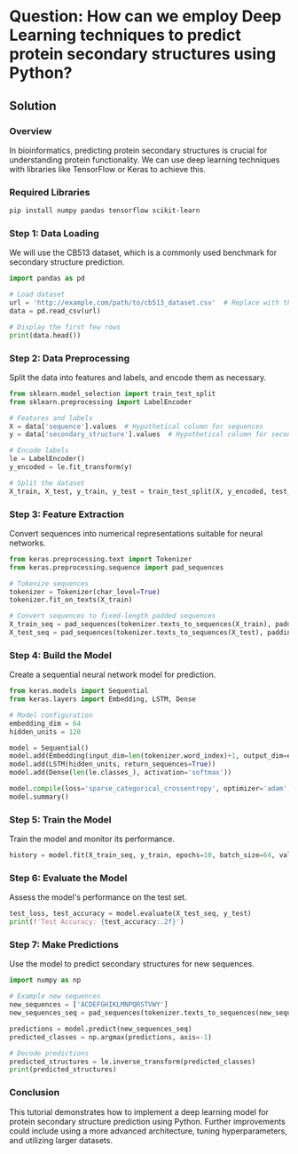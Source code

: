 # Question: How can we employ Deep Learning techniques to predict protein secondary structures using Python?

## Solution

### Overview

In bioinformatics, predicting protein secondary structures is crucial for understanding protein functionality. We can use deep learning techniques with libraries like TensorFlow or Keras to achieve this.

### Required Libraries

```bash
pip install numpy pandas tensorflow scikit-learn
```

### Step 1: Data Loading

We will use the CB513 dataset, which is a commonly used benchmark for secondary structure prediction.

```python
import pandas as pd

# Load dataset
url = 'http://example.com/path/to/cb513_dataset.csv'  # Replace with the actual URL
data = pd.read_csv(url)

# Display the first few rows
print(data.head())
```

### Step 2: Data Preprocessing

Split the data into features and labels, and encode them as necessary.

```python
from sklearn.model_selection import train_test_split
from sklearn.preprocessing import LabelEncoder

# Features and labels
X = data['sequence'].values  # Hypothetical column for sequences
y = data['secondary_structure'].values  # Hypothetical column for secondary structures

# Encode labels
le = LabelEncoder()
y_encoded = le.fit_transform(y)

# Split the dataset
X_train, X_test, y_train, y_test = train_test_split(X, y_encoded, test_size=0.2, random_state=42)
```

### Step 3: Feature Extraction

Convert sequences into numerical representations suitable for neural networks.

```python
from keras.preprocessing.text import Tokenizer
from keras.preprocessing.sequence import pad_sequences

# Tokenize sequences
tokenizer = Tokenizer(char_level=True)
tokenizer.fit_on_texts(X_train)

# Convert sequences to fixed-length padded sequences
X_train_seq = pad_sequences(tokenizer.texts_to_sequences(X_train), padding='post')
X_test_seq = pad_sequences(tokenizer.texts_to_sequences(X_test), padding='post', maxlen=X_train_seq.shape[1])
```

### Step 4: Build the Model

Create a sequential neural network model for prediction.

```python
from keras.models import Sequential
from keras.layers import Embedding, LSTM, Dense

# Model configuration
embedding_dim = 64
hidden_units = 128

model = Sequential()
model.add(Embedding(input_dim=len(tokenizer.word_index)+1, output_dim=embedding_dim))
model.add(LSTM(hidden_units, return_sequences=True))
model.add(Dense(len(le.classes_), activation='softmax'))

model.compile(loss='sparse_categorical_crossentropy', optimizer='adam', metrics=['accuracy'])
model.summary()
```

### Step 5: Train the Model

Train the model and monitor its performance.

```python
history = model.fit(X_train_seq, y_train, epochs=10, batch_size=64, validation_split=0.2)
```

### Step 6: Evaluate the Model

Assess the model's performance on the test set.

```python
test_loss, test_accuracy = model.evaluate(X_test_seq, y_test)
print(f'Test Accuracy: {test_accuracy:.2f}')
```

### Step 7: Make Predictions

Use the model to predict secondary structures for new sequences.

```python
import numpy as np

# Example new sequences
new_sequences = ['ACDEFGHIKLMNPQRSTVWY']
new_sequences_seq = pad_sequences(tokenizer.texts_to_sequences(new_sequences), padding='post', maxlen=X_train_seq.shape[1])

predictions = model.predict(new_sequences_seq)
predicted_classes = np.argmax(predictions, axis=-1)

# Decode predictions
predicted_structures = le.inverse_transform(predicted_classes)
print(predicted_structures)
```

### Conclusion

This tutorial demonstrates how to implement a deep learning model for protein secondary structure prediction using Python. Further improvements could include using a more advanced architecture, tuning hyperparameters, and utilizing larger datasets.